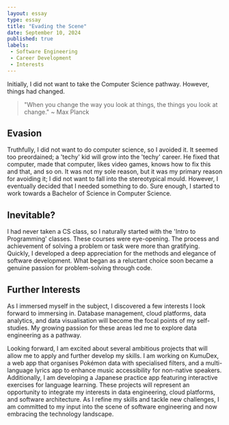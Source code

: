 ```yaml
---
layout: essay
type: essay
title: "Evading the Scene"
date: September 10, 2024
published: true
labels:
 - Software Engineering
 - Career Development
 - Interests
---
```


 Initially, I did not want to take the Computer Science pathway. However, things had changed.


 > "When you change the way you look at things, the things you look at change." ~ Max Planck


## Evasion

 Truthfully, I did not want to do computer science, so I avoided it. It seemed too preordained; a 'techy' kid will grow into the 'techy' career. He fixed that computer, made that computer, likes video games, knows how to fix this and that, and so on. It was not my sole reason, but it was my primary reason for avoiding it; I did not want to fall into the stereotypical mould. However, I eventually decided that I needed something to do. Sure enough, I started to work towards a Bachelor of Science in Computer Science.

## Inevitable?

 I had never taken a CS class, so I naturally started with the 'Intro to Programming' classes. These courses were eye-opening. The process and achievement of solving a problem or task were more than gratifying. Quickly, I developed a deep appreciation for the methods and elegance of software development. What began as a reluctant choice soon became a genuine passion for problem-solving through code.

## Further Interests

 As I immersed myself in the subject, I discovered a few interests I look forward to immersing in. Database management, cloud platforms, data analytics, and data visualisation will become the focal points of my self-studies. My growing passion for these areas led me to explore data engineering as a pathway.

 Looking forward, I am excited about several ambitious projects that will allow me to apply and further develop my skills. I am working on KumuDex, a web app that organises Pokémon data with specialised filters, and a multi-language lyrics app to enhance music accessibility for non-native speakers. Additionally, I am developing a Japanese practice app featuring interactive exercises for language learning. These projects will represent an opportunity to integrate my interests in data engineering, cloud platforms, and software architecture. As I refine my skills and tackle new challenges, I am committed to my input into the scene of software engineering and now embracing the technology landscape.
